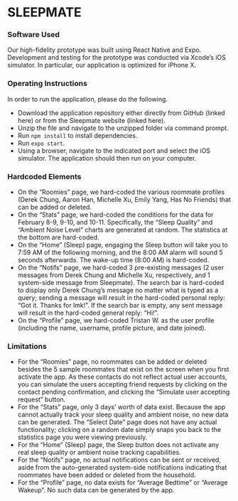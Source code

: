 # SLEEPMATE

### Software Used
Our high-fidelity prototype was built using React Native and Expo. Development and testing for the prototype was conducted via Xcode’s iOS simulator. In particular, our application is optimized for iPhone X.

### Operating Instructions
In order to run the application, please do the following.
- Download the application repository either directly from GitHub (linked here) or from the Sleepmate website (linked here).
- Unzip the file and navigate to the unzipped folder via command prompt.
- Run ```npm install``` to install dependencies.
- Run ```expo start```.
- Using a browser, navigate to the indicated port and select the iOS simulator. The application should then run on your computer.

### Hardcoded Elements
- On the “Roomies” page, we hard-coded the various roommate profiles (Derek Chung, Aaron Han, Michelle Xu, Emily Yang, Has No Friends) that can be added or deleted.
- On the “Stats” page, we hard-coded the conditions for the data for February 8-9, 9-10, and 10-11. Specifically, the “Sleep Quality” and “Ambient Noise Level” charts are generated at random. The statistics at the bottom are hard-coded.
- On the “Home” (Sleep) page, engaging the Sleep button will take you to 7:59 AM of the following morning, and the 8:00 AM alarm will sound 5 seconds afterwards. The wake-up time (8:00 AM) is hard-coded.
- On the “Notifs” page, we hard-coded 3 pre-existing messages (2 user messages from Derek Chung and Michelle Xu, respectively, and 1 system-side message from Sleepmate). The search bar is hard-coded to display only Derek Chung’s message no matter what is typed as a query; sending a message will result in the hard-coded personal reply: “Got it. Thanks for lmk!”. If the search bar is empty, any sent message will result in the hard-coded general reply: “Hi!”.
- On the “Profile” page, we hard-coded Tristan W. as the user profile (including the name, username, profile picture, and date joined).

### Limitations
- For the “Roomies” page, no roommates can be added or deleted besides the 5 sample roommates that exist on the screen when you first activate the app. As these contacts do not reflect actual user accounts, you can simulate the users accepting friend requests by clicking on the contact pending confirmation, and clicking the “Simulate user accepting request” button.
- For the “Stats” page, only 3 days’ worth of data exist. Because the app cannot actually track your sleep quality and ambient noise, no new data can be generated. The “Select Date” page does not have any actual functionality; clicking on a random date simply snaps you back to the statistics page you were viewing previously.
- For the “Home” (Sleep) page, the Sleep button does not activate any real sleep quality or ambient noise tracking capabilities.
- For the “Notifs” page, no actual notifications can be sent or received, aside from the auto-generated system-side notifications indicating that roommates have been added or deleted from the household.
- For the “Profile” page, no data exists for “Average Bedtime” or “Average Wakeup”. No such data can be generated by the app.
